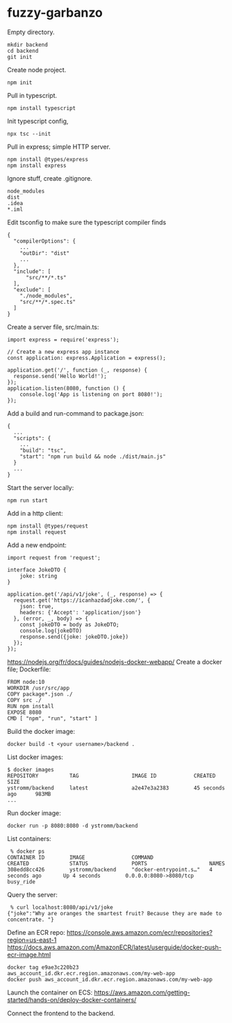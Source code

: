 # fuzzy-garbanzo

Empty directory.
```
mkdir backend
cd backend
git init
```
Create node project.
```
npm init
```
Pull in typescript.
```
npm install typescript
```
Init typescript config,
```
npx tsc --init
```
Pull in express; simple HTTP server.
```
npm install @types/express
npm install express
```
Ignore stuff, create .gitignore.
```
node_modules
dist
.idea
*.iml
```
Edit tsconfig to make sure the typescript compiler finds 
```
{
  "compilerOptions": {
    ...
    "outDir": "dist"
    ...
  },
  "include": [
      "src/**/*.ts"
  ],
  "exclude": [
    "./node_modules",
    "src/**/*.spec.ts"
  ]
}
```
Create a server file, src/main.ts:
```
import express = require('express');

// Create a new express app instance
const application: express.Application = express();

application.get('/', function (_, response) {
  response.send('Hello World!');
});
application.listen(8080, function () {
    console.log('App is listening on port 8080!');
});
```
Add a build and run-command to package.json:
```
{
  ...
  "scripts": {
    ...
    "build": "tsc",
    "start": "npm run build && node ./dist/main.js"
  }
  ...
}
```
Start the server locally:
```
npm run start
```
Add in a http client:
```
npm install @types/request
npm install request
```
Add a new endpoint:
```
import request from 'request';

interface JokeDTO {
    joke: string
}

application.get('/api/v1/joke', (_, response) => {
  request.get('https://icanhazdadjoke.com/', {
    json: true,
    headers: {'Accept': 'application/json'}
  }, (error, _, body) => {
    const jokeDTO = body as JokeDTO;
    console.log(jokeDTO)
    response.send({joke: jokeDTO.joke})
  });
});
```
https://nodejs.org/fr/docs/guides/nodejs-docker-webapp/
Create a docker file; Dockerfile:
```
FROM node:10
WORKDIR /usr/src/app
COPY package*.json ./
COPY src ./
RUN npm install
EXPOSE 8080
CMD [ "npm", "run", "start" ]
```
Build the docker image:
```
docker build -t <your username>/backend .
```
List docker images:
```
$ docker images
REPOSITORY          TAG                 IMAGE ID            CREATED             SIZE
ystromm/backend     latest              a2e47e3a2383        45 seconds ago      983MB
...
```
Run docker image:
```
docker run -p 8080:8080 -d ystromm/backend 
```
List containers:
```
 % docker ps
CONTAINER ID        IMAGE               COMMAND                  CREATED             STATUS              PORTS                    NAMES
308edd8cc426        ystromm/backend     "docker-entrypoint.s…"   4 seconds ago       Up 4 seconds        0.0.0.0:8080->8080/tcp   busy_ride
```
Query the server:
```
 % curl localhost:8080/api/v1/joke            
{"joke":"Why are oranges the smartest fruit? Because they are made to concentrate. "}
```
Define an ECR repo:
https://console.aws.amazon.com/ecr/repositories?region=us-east-1
https://docs.aws.amazon.com/AmazonECR/latest/userguide/docker-push-ecr-image.html

```
docker tag e9ae3c220b23 aws_account_id.dkr.ecr.region.amazonaws.com/my-web-app
docker push aws_account_id.dkr.ecr.region.amazonaws.com/my-web-app
```

Launch the container on ECS:
https://aws.amazon.com/getting-started/hands-on/deploy-docker-containers/

Connect the frontend to the backend.












